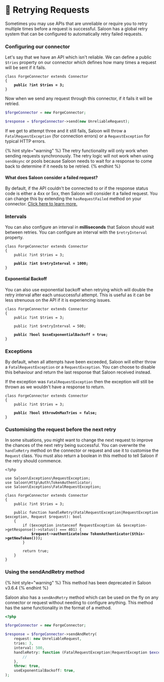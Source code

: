 # 🎯 Retrying Requests

Sometimes you may use APIs that are unreliable or require you to retry multiple times before a request is successful. Saloon has a global retry system that can be configured to automatically retry failed requests.

### Configuring our connector

Let's say that we have an API which isn't reliable. We can define a public `$tries` property on our connector which defines how many times a request will be sent if it fails.

<pre class="language-php"><code class="lang-php">class ForgeConnector extends Connector
{
<strong>    public ?int $tries = 3;
</strong>}
</code></pre>

Now when we send any request through this connector, if it fails it will be retried.

```php
$forgeConnector = new ForgeConnector;

$response = $forgeConnector->send(new UnreliableRequest);
```

If we get to attempt three and it still fails, Saloon will throw a `FatalRequestException` (for connection errors) or a `RequestException` for typical HTTP errors.

{% hint style="warning" %}
The retry functionality will only work when sending requests synchronously. The retry logic will not work when using `sendAsync` or pools because Saloon needs to wait for a response to come back to determine if it needs to be retried.
{% endhint %}

#### What does Saloon consider a failed request?

By default, if the API couldn't be connected to or if the response status code is either a 4xx or 5xx, then Saloon will consider it a failed request. You can change this by extending the `hasRequestFailed` method on your connector. [Click here to learn more.](../the-basics/handling-failures.md#customising-when-saloon-thinks-a-request-has-failed)

### Intervals

You can also configure an interval in **milliseconds** that Saloon should wait between retries. You can configure an interval with the `$retryInterval` property.

<pre class="language-php"><code class="lang-php">class ForgeConnector extends Connector
{
    public ?int $tries = 3;
    
<strong>    public ?int $retryInterval = 1000;
</strong>}
</code></pre>

#### Exponential Backoff

You can also use exponential backoff when retrying which will double the retry interval after each unsuccessful attempt. This is useful as it can be less strenuous on the API if it is experiencing issues.

<pre class="language-php"><code class="lang-php">class ForgeConnector extends Connector
{
    public ?int $tries = 3;
    
    public ?int $retryInterval = 500;
    
<strong>    public ?bool $useExponentialBackoff = true;
</strong>}
</code></pre>

### Exceptions

By default, when all attempts have been exceeded, Saloon will either throw a `FatalRequestException` or a `RequestException`. You can choose to disable this behaviour and return the last response that Saloon received instead.

If the exception was `FatalRequestException` then the exception will still be thrown as we wouldn't have a response to return.&#x20;

<pre class="language-php"><code class="lang-php">class ForgeConnector extends Connector
{
    public ?int $tries = 3;
    
<strong>    public ?bool $throwOnMaxTries = false;
</strong>}
</code></pre>

### Customising the request before the next retry

In some situations, you might want to change the next request to improve the chances of the next retry being successful. You can overwrite the `handleRetry` method on the connector or request and use it to customise the `Request` class. You must also return a boolean in this method to tell Saloon if the retry should commence.

<pre class="language-php"><code class="lang-php">&#x3C;?php

use Saloon\Exceptions\RequestException;
use Saloon\Http\Auth\TokenAuthenticator;
use Saloon\Exceptions\FatalRequestException;

class ForgeConnector extends Connector
{
    public ?int $tries = 3;
    
    public function handleRetry(FatalRequestException|RequestException $exception, Request $request): bool
    {
        if ($exception instanceof RequestException &#x26;&#x26; $exception->getResponse()->status() === 401) {
<strong>            $request->authenticate(new TokenAuthenticator($this->getNewToken()));
</strong>        }
        
        return true;
    }
}
</code></pre>

### Using the sendAndRetry method

{% hint style="warning" %}
This method has been deprecated in Saloon v3.6.4
{% endhint %}

Saloon also has a `sendAndRetry` method which can be used on the fly on any connector or request without needing to configure anything. This method has the same functionality in the format of a method.

```php
<?php

$forgeConnector = new ForgeConnector;

$response = $forgeConnector->sendAndRetry(
    request: new UnreliableRequest,
    tries: 3,
    interval: 500,
    handleRetry: function (FatalRequestException|RequestException $exception, Request $request) {
        //
    },
    throw: true,
    useExponentialBackoff: true,
);
```
